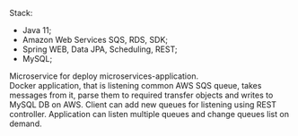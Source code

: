 Stack:
- Java 11;
- Amazon Web Services SQS, RDS, SDK;
- Spring WEB, Data JPA, Scheduling, REST;
- MySQL;

Microservice for deploy microservices-application.   
Docker application, that is listening common AWS SQS queue,
takes messages from it, parse them to required transfer objects and
writes to MySQL DB on AWS. Client can add new queues for listening 
using REST controller. Application can listen multiple queues and 
change queues list on demand.
